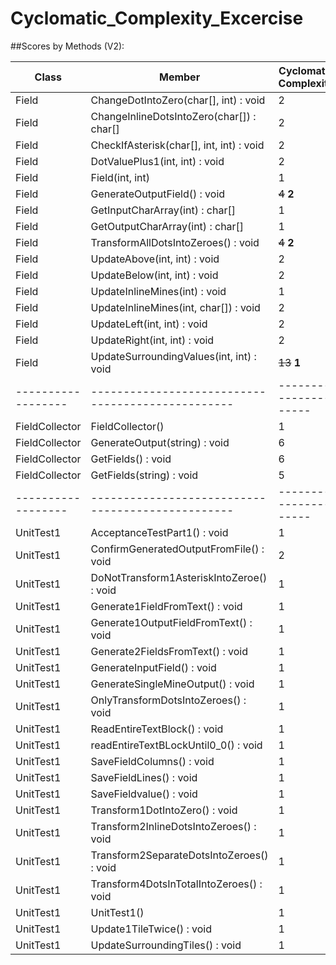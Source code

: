 # Cyclomatic_Complexity_Excercise

##Scores by Methods (V2):

| Class				 | Member											 | Cyclomatic Complexity |
| ------------------ | ------------------------------------------------- | --------------------- |
| Field				| ChangeDotIntoZero(char[], int) : void				 | 2					 |
| Field				| ChangeInlineDotsIntoZero(char[]) : char[]			 | 2					 |
| Field				| CheckIfAsterisk(char[], int, int) : void			 | 2					 |
| Field				| DotValuePlus1(int, int) : void					 | 2					 |
| Field				| Field(int, int)									 | 1					 |
| Field				| GenerateOutputField() : void						 | ~~4~~ **2**			 |
| Field				| GetInputCharArray(int) : char[]					 | 1					 |
| Field				| GetOutputCharArray(int) : char[]					 | 1					 |
| Field				| TransformAllDotsIntoZeroes() : void				 | ~~4~~ **2**			 |
| Field				| UpdateAbove(int, int) : void						 | 2					 |
| Field				| UpdateBelow(int, int) : void						 | 2					 |
| Field				| UpdateInlineMines(int) : void						 | 1					 |
| Field				| UpdateInlineMines(int, char[]) : void				 | 2					 |
| Field				| UpdateLeft(int, int) : void						 | 2					 |
| Field				| UpdateRight(int, int) : void						 | 2					 |
| Field				| UpdateSurroundingValues(int, int) : void			 | ~~13~~ **1**			 |
| ------------------ | ------------------------------------------------- | --------------------- |
| FieldCollector	 | 	FieldCollector()								 | 1 					 |
| FieldCollector	 | 	GenerateOutput(string) : void					 | 6 					 |
| FieldCollector	 | 	GetFields() : void								 | 6 					 |
| FieldCollector	 | 	GetFields(string) : void						 | 5 					 |
| ------------------ | ------------------------------------------------- | --------------------- |
| UnitTest1			 | AcceptanceTestPart1() : void						 | 1 					 |
| UnitTest1			 | ConfirmGeneratedOutputFromFile() : void			 | 2 					 |
| UnitTest1			 | DoNotTransform1AsteriskIntoZeroe() : void		 | 1 					 |
| UnitTest1			 | Generate1FieldFromText() : void					 | 1 					 |
| UnitTest1			 | Generate1OutputFieldFromText() : void			 | 1 					 |
| UnitTest1			 | Generate2FieldsFromText() : void					 | 1 					 |
| UnitTest1			 | GenerateInputField() : void						 | 1 					 |
| UnitTest1			 | GenerateSingleMineOutput() : void				 | 1 					 |
| UnitTest1			 | OnlyTransformDotsIntoZeroes() : void				 | 1 					 |
| UnitTest1			 | ReadEntireTextBlock() : void						 | 1 					 |
| UnitTest1			 | readEntireTextBLockUntil0_0() : void				 | 1 					 |
| UnitTest1			 | SaveFieldColumns() : void						 | 1 					 |
| UnitTest1			 | SaveFieldLines() : void							 | 1 					 |
| UnitTest1			 | SaveFieldvalue() : void							 | 1 					 |
| UnitTest1			 | Transform1DotIntoZero() : void					 | 1 					 |
| UnitTest1			 | Transform2InlineDotsIntoZeroes() : void			 | 1 					 |
| UnitTest1			 | Transform2SeparateDotsIntoZeroes() : void		 | 1 					 |
| UnitTest1			 | Transform4DotsInTotalIntoZeroes() : void			 | 1 					 |
| UnitTest1			 | UnitTest1()										 | 1 					 |
| UnitTest1			 | Update1TileTwice() : void						 | 1 					 |
| UnitTest1			 | UpdateSurroundingTiles() : void					 | 1 					 |
